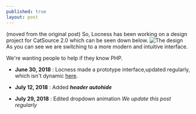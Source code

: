 ```yaml
---
published: true
layout: post
---
```

(moved from the original post)
So, Locness has been working on a design project for CatSource 2.0 which can be seen down below.
![The design]({{site.baseurl}}/images/csourcedesign.png)  
As you can see we are switching to a more modern and intuitive interface.

We're wanting people to help if they know PHP.

- **June 30, 2018** : Locness made a prototype interface,updated regularly, which isn't dynamic [here](https://thimbleprojects.org/locness/511071).

- **July 12, 2018** : Added **_header autohide_**

- **July 29, 2018** : Edited dropdown animation
_We update this post regularly_
